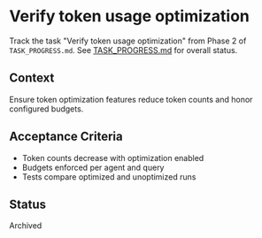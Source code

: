 # Verify token usage optimization

Track the task "Verify token usage optimization" from Phase 2 of `TASK_PROGRESS.md`.
See [TASK_PROGRESS.md](../TASK_PROGRESS.md) for overall status.

## Context
Ensure token optimization features reduce token counts and honor
configured budgets.

## Acceptance Criteria
- Token counts decrease with optimization enabled
- Budgets enforced per agent and query
- Tests compare optimized and unoptimized runs

## Status
Archived

